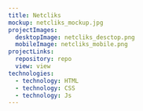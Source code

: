 ```yaml
---
title: Netcliks
mockup: netcliks_mockup.jpg
projectImages:
  desktopImage: netcliks_desctop.png
  mobileImage: netcliks_mobile.png
projectLinks:
  repository: repo
  view: view
technologies:
  - technology: HTML
  - technology: CSS
  - technology: Js
---
```

